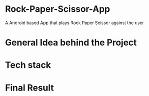 # Rock-Paper-Scissor-App
A Android based App that plays Rock Paper Scissor against the user

# General Idea behind the Project


# Tech stack



# Final Result

# 